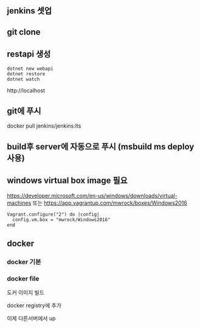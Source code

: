 ## jenkins 셋업 

## git clone 

## restapi 생성
```
dotnet new webapi
dotnet restore 
dotnet watch 
```

http://localhost


## git에 푸시


docker pull jenkins/jenkins:lts

## build후 server에 자동으로 푸시 (msbuild ms deploy 사용) 

## windows virtual box image 필요
<https://developer.microsoft.com/en-us/windows/downloads/virtual-machines>
또는 
https://app.vagrantup.com/mwrock/boxes/Windows2016

```
Vagrant.configure("2") do |config|
  config.vm.box = "mwrock/Windows2016"
end
```



## docker

### docker 기본

### docker file

도커 이미지 빌드

docker registry에 추가

이제 다른서버에서 up 






